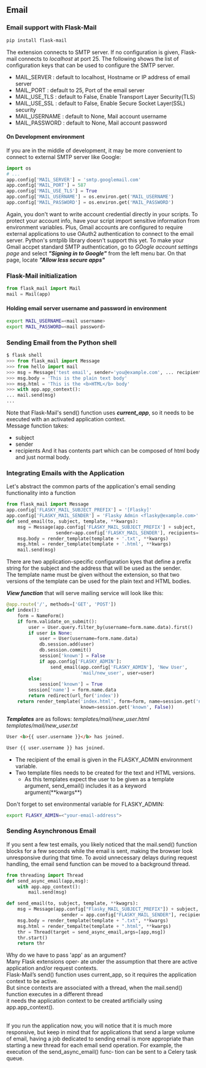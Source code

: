 ## Email

### Email support with Flask-Mail
```sh
pip install flask-mail
```
The extension connects to SMTP server. If no configuration is given, Flask-mail connects to *localhost* at port 25. The following shows the list of configuration keys that can be used to configure the SMTP server. 
- MAIL_SERVER   : default to localhost, Hostname or IP address of email server
- MAIL_PORT     : default to 25, Port of the email server
- MAIL_USE_TLS  : default to False, Enable Transport Layer Security(TLS)
- MAIL_USE_SSL  : default to False, Enable Secure Socket Layer(SSL) security
- MAIL_USERNAME : default to None, Mail account username
- MAIL_PASSWORD : default to None, Mail account password


#### On Development environment
If you are in the middle of development, it may be more convenient to connect to external SMTP server like Google:
```python
import os
# ...
app.config['MAIL_SERVER'] = 'smtp.googlemail.com' 
app.config['MAIL_PORT'] = 587
app.config['MAIL_USE_TLS'] = True 
app.config['MAIL_USERNAME'] = os.environ.get('MAIL_USERNAME') 
app.config['MAIL_PASSWORD'] = os.environ.get('MAIL_PASSWORD')
```
Again, you don't want to write account credential directly in your scripts. To protect your account info, have your script import sensitive information from environment variables. Plus, Gmail accounts are configured to require external applications to use OAuth2 authentication to connect to the email server. Python's smtplib library doesn't support this yet. To make your Gmail accpet standard SMTP authentication, go to *GOogle account settings page* and select ***"Signing in to Google"*** from the left menu bar. On that page, locate ***"Allow less secure apps"***

### Flask-Mail initialization
```python
from flask_mail import Mail
mail = Mail(app)
```

#### Holding email server username and password in environment
```sh
export MAIL_USERNAME=<mail username>
export MAIL_PASSWORD=<mail password>
```

### Sending Email from the Python shell
```python
$ flask shell
>>> from flask_mail import Message
>>> from hello import mail
>>> msg = Message('test email', sender='you@example.com', ... recipients=['you@example.com'])
>>> msg.body = 'This is the plain text body'
>>> msg.html = 'This is the <b>HTML</b> body'
>>> with app.app_context():
... mail.send(msg)
...
```
Note that Flask-Mail's send() function uses ***current_app***, so it needs to be executed with an activated application context.<br>
Message function takes:
- subject
- sender
- recipients 
And it has contents part which can be composed of html body and just normal body. 


### Integrating Emails with the Application
Let's abstract the common parts of the application's email sending functionality into a function
```python
from flask_mail import Message 
app.config['FLASKY_MAIL_SUBJECT_PREFIX'] = '[Flasky]'
app.config['FLASKY_MAIL_SENDER'] = 'Flasky Admin <flasky@example.com>'
def send_email(to, subject, template, **kwargs):
    msg = Message(app.config['FLASKY_MAIL_SUBJECT_PREFIX'] + subject,
                  sender=app.config['FLASKY_MAIL_SENDER'], recipients=[to])
    msg.body = render_template(template + '.txt', **kwargs)
    msg.html = render_template(template + '.html', **kwargs)
    mail.send(msg)
```
There are two application-specific configuration kyes that define a prefix string for the subject and the address that will be used as the sender.<br>
The template name must be given without the extension, so that two versions of the template can be used for the plain text and HTML bodies.<br>

***View function*** that will serve mailing service will look like this:
```python
@app.route('/', methods=['GET', 'POST'])
def index():
    form = NameForm()
    if form.validate_on_submit():
        user = User.query.filter_by(username=form.name.data).first()
        if user is None:
            user = User(username=form.name.data)
            db.session.add(user)
            db.session.commit()
            session['known'] = False
            if app.config['FLASKY_ADMIN']:
                send_email(app.config['FLASKY_ADMIN'], 'New User',
                           'mail/new_user', user=user)
        else:
            session['known'] = True
        session['name'] = form.name.data
        return redirect(url_for('index'))
    return render_template('index.html', form=form, name=session.get('name'),
                           known=session.get('known', False))
```

***Templates*** are as follows:
*templates/mail/new_user.html templates/mail/new_user.txt*
```html
User <b>{{ user.username }}</b> has joined.
```
```txt
User {{ user.username }} has joined.
```
- The recipient of the email is given in the FLASKY_ADMIN environment variable. 
- Two template files needs to be created for the text and HTML versions. 
    - As this templates expect the user to be given as a template argument, send_email() includes it as a keyword argument(\*\*kwargs\*\*)

Don't forget to set environmental variable for FLASKY_ADMIN:
```sh
export FLASKY_ADMIN=<"your-email-address">
```

### Sending Asynchronous Email
If you sent a few test emails, you likely noticed that the mail.send() function blocks for a few seconds while the email is sent, making the browser look unresponsive during that time. To avoid unnecessary delays during request handling, the email send function can be moved to a background thread. 
```python
from threading import Thread
def send_async_email(app,msg):
    with app.app_context():
        mail.send(msg)

def send_email(to, subject, template, **kwagrs):
    msg = Message(app.config["Flasky_MAIL_SUBJECT_PREFIX"]) + subject, \
                    sender = app.config["FLASKY_MAIL_SENDER"], recipients=[to])
    msg.body = render_template(template + ".txt", **kwargs)
    msg.html = render_tempalte(template + ".html", **kwargs)
    thr = Thread(target = send_async_email,args=[app,msg])
    thr.start()
    return thr
```
Why do we have to pass 'app' as an argument? <br>
Many Flask extensions oper‐ ate under the assumption that there are active application and/or request contexts.<br>
Flask-Mail’s send() function uses current_app, so it requires the application context to be active.<br>
But since contexts are associated with a thread, when the mail.send() function executes in a different thread<br>
it needs the application context to be created artificially using app.app_context().<br><br>

If you run the application now, you will notice that it is much more responsive, but keep in mind that for applications that send a large volume of email, having a job dedicated to sending email is more appropriate than starting a new thread for each email send operation. For example, the execution of the send_async_email() func‐ tion can be sent to a Celery task queue.


